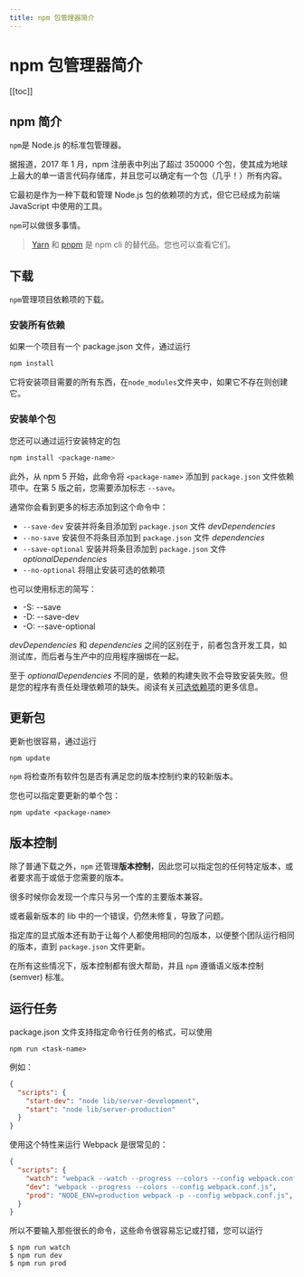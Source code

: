 ```yaml
---
title: npm 包管理器简介
---
```


# npm 包管理器简介

[[toc]]

## npm 简介

`` npm ``是 Node.js 的标准包管理器。

据报道，2017 年 1 月，npm 注册表中列出了超过 350000 个包，使其成为地球上最大的单一语言代码存储库，并且您可以确定有一个包（几乎！）所有内容。

它最初是作为一种下载和管理 Node.js 包的依赖项的方式，但它已经成为前端 JavaScript 中使用的工具。

`` npm ``可以做很多事情。

> [Yarn](https://classic.yarnpkg.com/en/) 和 [pnpm](https://pnpm.io/) 是 npm cli 的替代品。您也可以查看它们。

## 下载

`` npm ``管理项目依赖项的下载。

### 安装所有依赖

如果一个项目有一个 package.json 文件，通过运行

```bash
npm install
```

它将安装项目需要的所有东西，在`` node_modules ``文件夹中，如果它不存在则创建它。

### 安装单个包

您还可以通过运行安装特定的包

```bash
npm install <package-name>
```

此外，从 npm 5 开始，此命令将 ``<package-name>`` 添加到 ``package.json`` 文件依赖项中。在第 5 版之前，您需要添加标志 ``--save``。

通常你会看到更多的标志添加到这个命令中：

- ``--save-dev`` 安装并将条目添加到 ``package.json`` 文件 *devDependencies*
- ``--no-save`` 安装但不将条目添加到 ``package.json`` 文件 *dependencies*
- ``--save-optional`` 安装并将条目添加到 ``package.json`` 文件 *optionalDependencies*
- ``--no-optional`` 将阻止安装可选的依赖项

也可以使用标志的简写：

- -S: --save
- -D: --save-dev
- -O: --save-optional

*devDependencies* 和 *dependencies* 之间的区别在于，前者包含开发工具，如测试库，而后者与生产中的应用程序捆绑在一起。

至于 *optionalDependencies* 不同的是，依赖的构建失败不会导致安装失败。但是您的程序有责任处理依赖项的缺失。阅读有关[可选依赖项](https://docs.npmjs.com/cli/v7/configuring-npm/package-json/#optionaldependencies)的更多信息。

## 更新包

更新也很容易，通过运行

```console
npm update
```

``npm`` 将检查所有软件包是否有满足您的版本控制约束的较新版本。

您也可以指定要更新的单个包：

```console
npm update <package-name>
```

## 版本控制

除了普通下载之外，``npm`` 还管理**版本控制**，因此您可以指定包的任何特定版本，或者要求高于或低于您需要的版本。

很多时候你会发现一个库只与另一个库的主要版本兼容。

或者最新版本的 lib 中的一个错误，仍然未修复，导致了问题。

指定库的显式版本还有助于让每个人都使用相同的包版本，以便整个团队运行相同的版本，直到 ``package.json`` 文件更新。

在所有这些情况下，版本控制都有很大帮助，并且 ``npm`` 遵循语义版本控制 (semver) 标准。

## 运行任务

package.json 文件支持指定命令行任务的格式，可以使用

```console
npm run <task-name>
```

例如：

```json
{
  "scripts": {
    "start-dev": "node lib/server-development",
    "start": "node lib/server-production"
  }
}
```

使用这个特性来运行 Webpack 是很常见的：

```json
{
  "scripts": {
    "watch": "webpack --watch --progress --colors --config webpack.conf.js",
    "dev": "webpack --progress --colors --config webpack.conf.js",
    "prod": "NODE_ENV=production webpack -p --config webpack.conf.js",
  }
}
```

所以不要输入那些很长的命令，这些命令很容易忘记或打错，您可以运行

```console
$ npm run watch
$ npm run dev
$ npm run prod
```